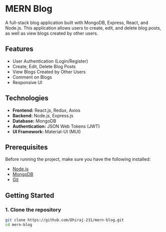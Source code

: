 # MERN Blog

A full-stack blog application built with MongoDB, Express, React, and Node.js. This application allows users to create, edit, and delete blog posts, as well as view blogs created by other users.

## Features

- User Authentication (Login/Register)
- Create, Edit, Delete Blog Posts
- View Blogs Created by Other Users
- Comment on Blogs
- Responsive UI

## Technologies

- **Frontend:** React.js, Redux, Axios
- **Backend:** Node.js, Express.js
- **Database:** MongoDB
- **Authentication:** JSON Web Tokens (JWT)
- **UI Framework:** Material-UI (MUI)
  
## Prerequisites

Before running the project, make sure you have the following installed:

- [Node.js](https://nodejs.org/)
- [MongoDB](https://www.mongodb.com/)
- [Git](https://git-scm.com/)

## Getting Started

### 1. Clone the repository

```bash
git clone https://github.com/Dhiraj-231/mern-blog.git
cd mern-blog
